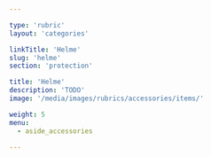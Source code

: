 ```yaml
---

type: 'rubric'
layout: 'categories'

linkTitle: 'Helme'
slug: 'helme'
section: 'protection'

title: 'Helme'
description: 'TODO'
image: '/media/images/rubrics/accessories/items/'

weight: 5
menu:
  - aside_accessories  

---
```

